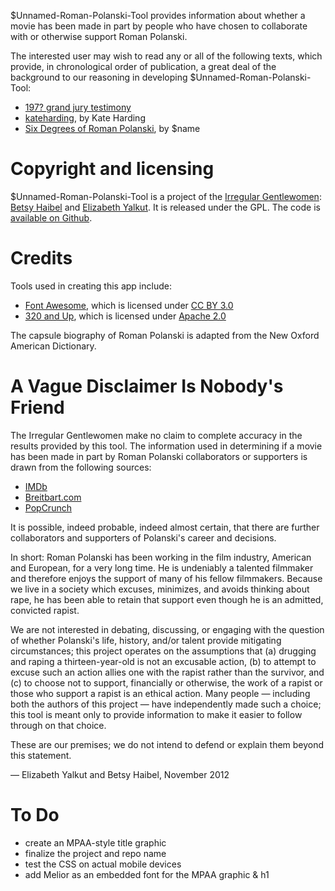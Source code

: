 $Unnamed-Roman-Polanski-Tool provides information about whether a movie has been made in part by people who have chosen to collaborate with or otherwise support Roman Polanski.

The interested user may wish to read any or all of the following texts, which provide, in chronological order of publication, a great deal of the background to our reasoning in developing $Unnamed-Roman-Polanski-Tool:
* [197? grand jury testimony](http://www.thesmokinggun.com/archive/polanskicover1.html)
* [kateharding](http://www.salon.com/2009/09/28/polanski_arrest/), by Kate Harding
* [Six Degrees of Roman Polanski](http://mommyish.com/stuff/six-degrees-of-roman-polanski-361/), by $name

Copyright and licensing
=======================
$Unnamed-Roman-Polanski-Tool is a project of the [Irregular Gentlewomen](https://github.com/irregulargentlewomen): [Betsy Haibel](http://twitter.com/#!/betsythemuffin) and [Elizabeth Yalkut](http://www.elizabethyalkut.com). It is released under the GPL. The code is [available on Github](https://github.com/irregulargentlewomen/polanski).

Credits
=======
Tools used in creating this app include:
* [Font Awesome](http://fortawesome.github.com/Font-Awesome/), which is licensed under [CC BY 3.0](
http://creativecommons.org/licenses/by/3.0/)
* [320 and Up](http://stuffandnonsense.co.uk/projects/320andup/), which is licensed under [Apache 2.0](http://www.apache.org/licenses/)

The capsule biography of Roman Polanski is adapted from the New Oxford American Dictionary.

A Vague Disclaimer Is Nobody's Friend
=====================================
The Irregular Gentlewomen make no claim to complete accuracy in the results provided by this tool. The information used in determining if a movie has been made in part by Roman Polanski collaborators or supporters is drawn from the following sources:
* [IMDb](http://www.imdb.com)
* [Breitbart.com](http://bighollywood.breitbart.com/bighollywood/2009/09/29/naming-names-the-free-roman-polanski-petition/)
* [PopCrunch](http://www.popcrunch.com/celebrities-support-polanski/)

It is possible, indeed probable, indeed almost certain, that there are further collaborators and supporters of Polanski's career and decisions. 

In short: Roman Polanski has been working in the film industry, American and European, for a very long time. He is undeniably a talented filmmaker and therefore enjoys the support of many of his fellow filmmakers. Because we live in a society which excuses, minimizes, and avoids thinking about rape, he has been able to retain that support even though he is an admitted, convicted rapist.

We are not interested in debating, discussing, or engaging with the question of whether Polanski's life, history, and/or talent provide mitigating circumstances; this project operates on the assumptions that (a) drugging and raping a thirteen-year-old is not an excusable action, (b) to attempt to excuse such an action allies one with the rapist rather than the survivor, and (c) to choose not to support, financially or otherwise, the work of a rapist or those who support a rapist is an ethical action. Many people &mdash; including both the authors of this project &mdash; have independently made such a choice; this tool is meant only to provide information to make it easier to follow through on that choice.

These are our premises; we do not intend to defend or explain them beyond this statement. 

&mdash; Elizabeth Yalkut and Betsy Haibel, November 2012

To Do
=====
* create an MPAA-style title graphic
* finalize the project and repo name
* test the CSS on actual mobile devices
* add Melior as an embedded font for the MPAA graphic & h1